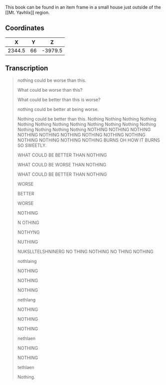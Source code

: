  

This book can be found in an item frame in a small house just outside of the [[Mt. Yavhlix]] region.

## Coordinates
| **X**  | **Y** |  **Z**  |
| :----: | :---: | :-----: |
| 2344.5 |  66   | -3979.5 |

## Transcription
> nothing could be worse than this.
>
> What could be worse than this?
>
> What could be better than this is worse?
>
> nothing could be better at being worse.
>
> Nothing could be better than this.
> Nothing
> Nothing
> Nothing
> Nothing
> Nothing
> Nothing
> Nothing
> Nothing
> Nothing
> Nothing
> Nothing
> Nothing
> Nothing
> Nothing
> Nothing
> Nothing
> NOTHING
> NOTHING
> NOTHING
> NOTHING
> NOTHING
> NOTHING
> NOTHING
> NOTHING
> NOTHING
> NOTHING
> NOTHING
> NOTHING
> NOTHING BURNS
> OH HOW IT BURNS SO SWEETLY.
>
> WHAT COULD BE BETTER THAN NOTHING
>
> WHAT COULD BE WORSE THAN NOTHING
>
> WHAT COULD BE BETTER THAN NOTHING
>
> WORSE
>
> BETTER
>
> WORSE
>
> NOTHING
>
> N OTHING
>
> NOTHYNG
>
> NUTHING
>
> NUKSLLTELSHNINERG
> NO THING
> NOTHING
> NO THING
> NOTHING
>
> nothlaing
>
> NOTHING
>
> NOTHING
>
> NOTHING
>
> nethlang
>
> NOTHING
>
> NOTHING
>
> NOTHING
>
> nethlaen
>
> NOTHING
>
> NOTHING
>
> tethlaen
>
> Nothing.

